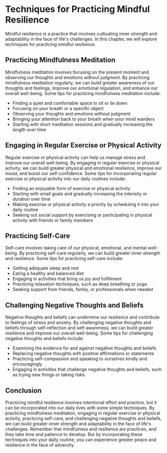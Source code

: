 Techniques for Practicing Mindful Resilience
=======================================================================================================

Mindful resilience is a practice that involves cultivating inner strength and adaptability in the face of life's challenges. In this chapter, we will explore techniques for practicing mindful resilience.

Practicing Mindfulness Meditation
---------------------------------

Mindfulness meditation involves focusing on the present moment and observing our thoughts and emotions without judgment. By practicing mindfulness meditation regularly, we can build greater awareness of our thoughts and feelings, improve our emotional regulation, and enhance our overall well-being. Some tips for practicing mindfulness meditation include:

* Finding a quiet and comfortable space to sit or lie down
* Focusing on your breath or a specific object
* Observing your thoughts and emotions without judgment
* Bringing your attention back to your breath when your mind wanders
* Starting with short meditation sessions and gradually increasing the length over time

Engaging in Regular Exercise or Physical Activity
-------------------------------------------------

Regular exercise or physical activity can help us manage stress and improve our overall well-being. By engaging in regular exercise or physical activity, we can build greater physical and emotional resilience, improve our mood, and boost our self-confidence. Some tips for incorporating regular exercise or physical activity into our daily routines include:

* Finding an enjoyable form of exercise or physical activity
* Starting with small goals and gradually increasing the intensity or duration over time
* Making exercise or physical activity a priority by scheduling it into your daily routine
* Seeking out social support by exercising or participating in physical activity with friends or family members

Practicing Self-Care
--------------------

Self-care involves taking care of our physical, emotional, and mental well-being. By practicing self-care regularly, we can build greater inner strength and resilience. Some tips for practicing self-care include:

* Getting adequate sleep and rest
* Eating a healthy and balanced diet
* Engaging in activities that bring us joy and fulfillment
* Practicing relaxation techniques, such as deep breathing or yoga
* Seeking support from friends, family, or professionals when needed

Challenging Negative Thoughts and Beliefs
-----------------------------------------

Negative thoughts and beliefs can undermine our resilience and contribute to feelings of stress and anxiety. By challenging negative thoughts and beliefs through self-reflection and self-awareness, we can build greater resilience and improve our overall well-being. Some tips for challenging negative thoughts and beliefs include:

* Examining the evidence for and against negative thoughts and beliefs
* Replacing negative thoughts with positive affirmations or statements
* Practicing self-compassion and speaking to ourselves kindly and encouragingly
* Engaging in activities that challenge negative thoughts and beliefs, such as trying new things or taking risks

Conclusion
----------

Practicing mindful resilience involves intentional effort and practice, but it can be incorporated into our daily lives with some simple techniques. By practicing mindfulness meditation, engaging in regular exercise or physical activity, practicing self-care, and challenging negative thoughts and beliefs, we can build greater inner strength and adaptability in the face of life's challenges. Remember that mindfulness and resilience are practices, and they take time and patience to develop. But by incorporating these techniques into your daily routine, you can experience greater peace and resilience in the face of adversity.
